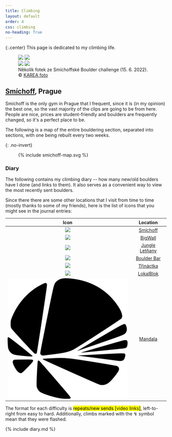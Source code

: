 ```yaml
---
title: Climbing
layout: default
order: 4
css: climbing
no-heading: True
---
```


{:.center}
This page is dedicated to my climbing life.

<figure>
	<div class="row">
		<img style="flex:38.4%; max-width: 38.4%;" src="/climbing/photos/2022-06-15-2.webp">
		<img style="flex:57.6%; max-width: 57.6%;" src="/climbing/photos/2022-06-15-1.webp">
	</div>
	<div class="row">
		<img style="flex:66.47%; max-width: 66.47%;" src="/climbing/photos/2022-06-15-3.webp">
		<img style="flex:29.53%; max-width: 29.53%;" src="/climbing/photos/2022-06-15-4.webp">
	</div>
	<figcaption>Několik fotek ze Smíchoffské Boulder challenge (15. 6. 2022).<br>© <a href="https://instagram.com/kareafoto">KAREA foto</a></figcaption>
</figure>

## [Smíchoff](https://www.lezeckecentrum.cz/cs/), Prague
Smíchoff is the only gym in Prague that I frequent, since it is (in my opinion) the best one, so the vast majority of the clips are going to be from here. People are nice, prices are student-friendly and boulders are frequently changed, so it's a perfect place to be.

The following is a map of the entire bouldering section, separated into sections, with one being rebuilt every two weeks.

{: .no-invert}
<figure>
{% include smichoff-map.svg %}
</figure>

### Diary
The following contains my climbing diary -- how many new/old boulders have I done (and links to them). It also serves as a convenient way to view the most recently sent boulders.

Since there there are some other locations that I visit from time to time (mostly thanks to some of my friends), here is the list of icons that you might see in the journal entries:

| Icon                                                                                        | Location                                           |
| :-:                                                                                         | :-:                                                |
| <img class='climbing-location-logo-middle' src='/climbing/location-logos/smíchoff.svg'/>    | [Smíchoff](https://www.lezeckecentrum.cz/cs/)      |
| <img class='climbing-location-logo-middle' src='/climbing/location-logos/bigwall.svg'/>     | [BigWall](https://www.big-wall.cz/)                |
| <img class='climbing-location-logo-middle' src='/climbing/location-logos/jungle.svg'/>      | [Jungle Letňany](https://www.jungleletnany.cz/)    |
| <img class='climbing-location-logo-middle' src='/climbing/location-logos/boulder-bar.svg'/> | [Boulder Bar](https://www.boulder.cz/)             |
| <img class='climbing-location-logo-middle' src='/climbing/location-logos/třináctka.svg'/>   | [Třináctka](http://stenastodulky.cz/)              |
| <img class='climbing-location-logo-middle' src='/climbing/location-logos/lokalblok.svg'/>   | [LokalBlok](http://www.lokalblok.cz/lezecka-stena) |
| <img class='climbing-location-logo-middle' src='/climbing/location-logos/mandala.svg'/>     | [Mandala](https://boulderhalle-dresden.de/)        |

The format for each difficulty is <mark class="climbing-diary-record climbing-other climbing-other-text">repeats/<span class="underline">new sends</span> [<a>video</a> <a>links</a>]</mark>, left-to-right from easy to hard. Additionally, climbs marked with the ↯ symbol mean that they were flashed.

{% include diary.md %}
